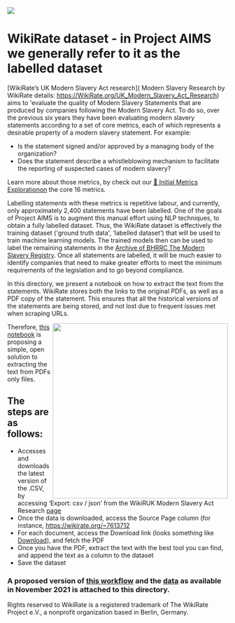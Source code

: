 
[<img align="center"  src="https://media-exp1.licdn.com/dms/image/C4D1BAQG_U9F1oAbg4g/company-background_10000/0/1557326103523?e=1637892000&v=beta&t=HHRTu6Y5KkEz5t3v5SiMomoKrqnezkalWLPSE-NTOlM">](https://wikirate.org/uk_modern_slavery_act_research)









# WikiRate dataset - in Project AIMS we generally refer to it as the labelled dataset

[WikiRate’s UK Modern Slavery Act research]( Modern Slavery Research by WikiRate details: https://WikiRate.org/UK_Modern_Slavery_Act_Research) aims to 'evaluate the quality of Modern Slavery Statements that are produced by companies following the Modern Slavery Act. To do so, over the previous six years they have been evaluating modern slavery statements according to a set of core metrics, each of which represents a desirable property of a modern slavery statement. For example:
- Is the statement signed and/or approved by a managing body of the organization?
- Does the statement describe a whistleblowing mechanism to facilitate the reporting of suspected cases of modern slavery?

Learn more about those metrics, by check out our [📔 Initial Metrics Explorationon](https://github.com/the-future-society/Project-AIMS-AI-against-Modern-Slavery/tree/main/%F0%9F%93%94%20Initial%20Metrics%20Exploration) the core 16 metrics. 

Labelling statements with these metrics is repetitive labour, and currently, only approximately 2,400 statements have been labelled. One of the goals of Project AIMS is to augment this manual effort using NLP techniques, to obtain a fully labelled dataset. Thus, the WikiRate dataset is effectively the training dataset ('ground truth data', ‘labelled dataset’) that will be used to train machine learning models. The trained models then can be used to label the remaining statements in the [Archive of BHRRC The Modern Slavery Registry](https://github.com/the-future-society/Project-AIMS-AI-against-Modern-Slavery/tree/main/%F0%9F%97%84%EF%B8%8F%20Data%20and%20text%20extraction/Archive%20of%20BHRRC%20The%20Modern%20Slavery%20Registry). Once all statements are labelled, it will be much easier to identify companies that need to make greater efforts to meet the minimum requirements of the legislation and to go beyond compliance. 

In this directory, we present a notebook on how to extract the text from the statements. WikiRate stores both the links to the original PDFs, as well as a PDF copy of the statement. This ensures that all the historical versions of the statements are being stored, and not lost due to frequent issues met when scraping URLs. 

<img align="right" width="400"   src="https://user-images.githubusercontent.com/64998301/144046036-391f451f-a464-4a13-bbae-5cfdc21d8518.gif">


Therefore, [this notebook](https://github.com/the-future-society/Project-AIMS-AI-against-Modern-Slavery/blob/main/%F0%9F%97%84%EF%B8%8F%20Data%20and%20text%20extraction/WikiRate/WikiRate_labeled_data.ipynb) is proposing a simple, open solution to extracting the text from PDFs only files. 

## The steps are as follows:
- Accesses and downloads the latest version of the .CSV, by accessing  ‘Export: csv / json’ from the WikiRUK Modern Slavery Act Research [page](https://wikirate.org/uk_modern_slavery_act_research)
- Once the data is downloaded, access the Source Page column (for instance, https://wikirate.org/~7613712 
- For each document, access the Download link (looks something like <a href="https://dq06ugkuram52.cloudfront.net/files/7613713/25352410.pdf" target="_blank" class="source-color"><i class="fa fa-download"></i> Download</a>), and fetch the PDF
- Once you have the PDF, extract the text with the best tool you can find, and append the text as a column to the dataset
- Save the dataset

### A proposed version of [this workflow](https://github.com/the-future-society/Project-AIMS-AI-against-Modern-Slavery/blob/main/%F0%9F%97%84%EF%B8%8F%20Data%20and%20text%20extraction/WikiRate/WikiRate_labeled_data.ipynb) and the [data](https://github.com/the-future-society/Project-AIMS-AI-against-Modern-Slavery/blob/main/%F0%9F%97%84%EF%B8%8F%20Data%20and%20text%20extraction/WikiRate/labeled_data.csv) as available in November 2021 is attached to this directory.




Rights reserved to WikiRate is a registered trademark of The WikiRate Project e.V., a nonprofit organization based in Berlin, Germany.


